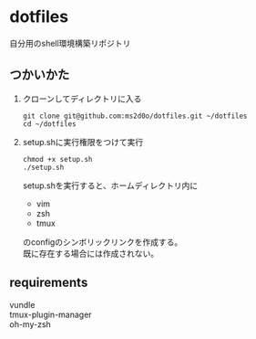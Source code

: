 # dotfiles
自分用のshell環境構築リポジトリ
## つかいかた
1. クローンしてディレクトリに入る
    ```
    git clone git@github.com:ms2d0o/dotfiles.git ~/dotfiles
    cd ~/dotfiles
    ```
2. setup.shに実行権限をつけて実行
    ```
    chmod +x setup.sh
    ./setup.sh
    ```
    setup.shを実行すると、ホームディレクトリ内に
    - vim
    - zsh
    - tmux

    のconfigのシンボリックリンクを作成する。  
    既に存在する場合には作成されない。

## requirements
vundle  
tmux-plugin-manager  
oh-my-zsh